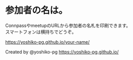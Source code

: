 # 参加者の名は。

ConnpassやmeetupのURLから参加者の名札を印刷できます。  
スマートフォンは横持ちでどうぞ。

https://yoshiko-pg.github.io/your-name/

Created by @yoshiko-pg https://yoshiko-pg.github.io/
